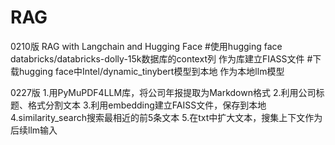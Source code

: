 # RAG
0210版
RAG with Langchain and Hugging Face
#使用hugging face databricks/databricks-dolly-15k数据库的context列 作为库建立FIASS文件
#下载hugging face中Intel/dynamic_tinybert模型到本地 作为本地llm模型

0227版
1.用PyMuPDF4LLM库，将公司年报提取为Markdown格式
2.利用公司标题、格式分割文本
3.利用embedding建立FAISS文件，保存到本地
4.similarity_search搜索最相近的前5条文本
5.在txt中扩大文本，搜集上下文作为后续llm输入
